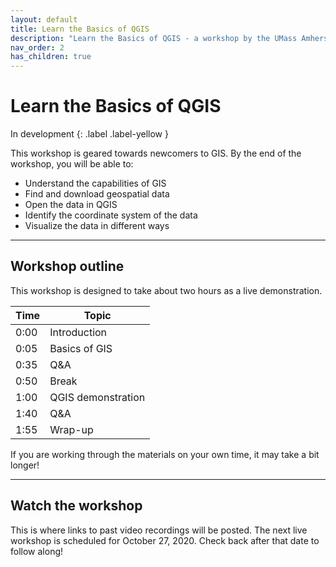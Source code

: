```yaml
---
layout: default
title: Learn the Basics of QGIS
description: "Learn the Basics of QGIS - a workshop by the UMass Amherst Libraries."
nav_order: 2
has_children: true
---
```


# Learn the Basics of QGIS

In development
{: .label .label-yellow }

This workshop is geared towards newcomers to GIS. By the end of the workshop, you will be able to:
* Understand the capabilities of GIS
* Find and download geospatial data
* Open the data in QGIS
* Identify the coordinate system of the data
* Visualize the data in different ways

---
## Workshop outline

This workshop is designed to take about two hours as a live demonstration.

| Time | Topic
| --- | ---
| 0:00 | Introduction
| 0:05 | Basics of GIS
| 0:35 | Q&A
| 0:50 | Break
| 1:00 | QGIS demonstration
| 1:40 | Q&A
| 1:55 | Wrap-up

If you are working through the materials on your own time, it may take a bit longer!

---
## Watch the workshop

This is where links to past video recordings will be posted. The next live workshop is scheduled for October 27, 2020. Check back after that date to follow along!
